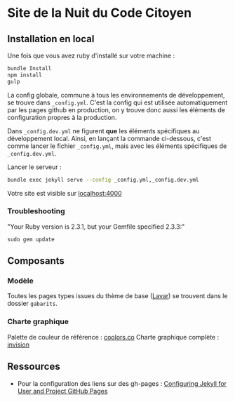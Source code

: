 # Site de la Nuit du Code Citoyen

## Installation en local

Une fois que vous avez ruby d'installé sur votre machine :

```bash
bundle Install
npm install
gulp
```

La config globale, commune à tous les environnements de développement, se trouve dans `_config.yml`. C'est la config qui est utilisée automatiquement par les pages github en production, on y trouve donc aussi les éléments de configuration propres à la production.

Dans `_config.dev.yml` ne figurent **que** les éléments spécifiques au développement local. Ainsi, en lançant la commande ci-dessous, c'est comme lancer le fichier `_config.yml`, mais avec les éléments spécifiques de `_config.dev.yml`.



Lancer le serveur :
```bash
bundle exec jekyll serve --config _config.yml,_config.dev.yml
```


Votre site est visible sur [localhost:4000](localhost:4000)

### Troubleshooting

"Your Ruby version is 2.3.1, but your Gemfile specified 2.3.3:"

	sudo gem update



## Composants

### Modèle

Toutes les pages types issues du thème de base ([Lavar](http://preview.themeforest.net/item/lavar-portfolio-agency-jekyll-theme/full_screen_preview/15679321?ref=gundoel007)) se trouvent dans le dossier `gabarits`.

### Charte graphique

Palette de couleur de référence : [coolors.co](https://coolors.co/ffc857-f9dc5c-3185fc-223951-e84855)
Charte graphique complète : [invision](https://projects.invisionapp.com/boards/7334QZOJFRNTG#/5260452)

## Ressources

- Pour la configuration des liens sur des gh-pages : [Configuring Jekyll for User and Project GitHub Pages](http://downtothewire.io/2015/08/15/configuring-jekyll-for-user-and-project-github-pages/)
